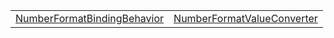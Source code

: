 |                                                                                                                          |                                                                                                                        |
| ------------------------------------------------------------------------------------------------------------------------ | ---------------------------------------------------------------------------------------------------------------------- |
| [NumberFormatBindingBehavior](https://hamedfathi.gitbook.io/aurelia-2-doc-api/i18n/nf/class/numberformatbindingbehavior) | [NumberFormatValueConverter](https://hamedfathi.gitbook.io/aurelia-2-doc-api/i18n/nf/class/numberformatvalueconverter) |
